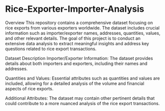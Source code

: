 # Rice-Exporter-Importer-Analysis
Overview
This repository contains a comprehensive dataset focusing on rice exports from various exporters worldwide. The dataset includes crucial information such as importer/exporter names, addresses, quantities, values, and other relevant details. The goal of this project is to conduct an extensive data analysis to extract meaningful insights and address key questions related to rice export transactions.

Dataset Description
Importer/Exporter Information: The dataset provides details about both importers and exporters, including their names and addresses.

Quantities and Values: Essential attributes such as quantities and values are included, allowing for a detailed analysis of the volume and financial aspects of rice exports.

Additional Attributes: The dataset may contain other pertinent details that could contribute to a more nuanced analysis of the rice export transactions.
